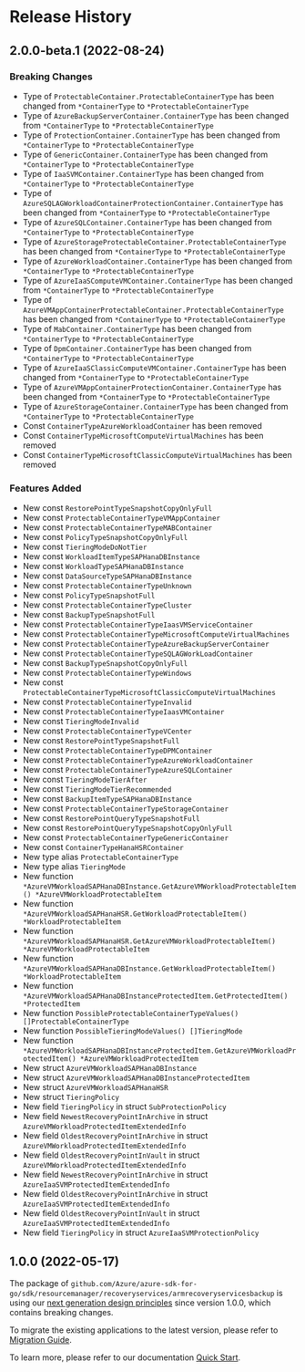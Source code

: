 # Release History

## 2.0.0-beta.1 (2022-08-24)
### Breaking Changes

- Type of `ProtectableContainer.ProtectableContainerType` has been changed from `*ContainerType` to `*ProtectableContainerType`
- Type of `AzureBackupServerContainer.ContainerType` has been changed from `*ContainerType` to `*ProtectableContainerType`
- Type of `ProtectionContainer.ContainerType` has been changed from `*ContainerType` to `*ProtectableContainerType`
- Type of `GenericContainer.ContainerType` has been changed from `*ContainerType` to `*ProtectableContainerType`
- Type of `IaaSVMContainer.ContainerType` has been changed from `*ContainerType` to `*ProtectableContainerType`
- Type of `AzureSQLAGWorkloadContainerProtectionContainer.ContainerType` has been changed from `*ContainerType` to `*ProtectableContainerType`
- Type of `AzureSQLContainer.ContainerType` has been changed from `*ContainerType` to `*ProtectableContainerType`
- Type of `AzureStorageProtectableContainer.ProtectableContainerType` has been changed from `*ContainerType` to `*ProtectableContainerType`
- Type of `AzureWorkloadContainer.ContainerType` has been changed from `*ContainerType` to `*ProtectableContainerType`
- Type of `AzureIaaSComputeVMContainer.ContainerType` has been changed from `*ContainerType` to `*ProtectableContainerType`
- Type of `AzureVMAppContainerProtectableContainer.ProtectableContainerType` has been changed from `*ContainerType` to `*ProtectableContainerType`
- Type of `MabContainer.ContainerType` has been changed from `*ContainerType` to `*ProtectableContainerType`
- Type of `DpmContainer.ContainerType` has been changed from `*ContainerType` to `*ProtectableContainerType`
- Type of `AzureIaaSClassicComputeVMContainer.ContainerType` has been changed from `*ContainerType` to `*ProtectableContainerType`
- Type of `AzureVMAppContainerProtectionContainer.ContainerType` has been changed from `*ContainerType` to `*ProtectableContainerType`
- Type of `AzureStorageContainer.ContainerType` has been changed from `*ContainerType` to `*ProtectableContainerType`
- Const `ContainerTypeAzureWorkloadContainer` has been removed
- Const `ContainerTypeMicrosoftComputeVirtualMachines` has been removed
- Const `ContainerTypeMicrosoftClassicComputeVirtualMachines` has been removed

### Features Added

- New const `RestorePointTypeSnapshotCopyOnlyFull`
- New const `ProtectableContainerTypeVMAppContainer`
- New const `ProtectableContainerTypeMABContainer`
- New const `PolicyTypeSnapshotCopyOnlyFull`
- New const `TieringModeDoNotTier`
- New const `WorkloadItemTypeSAPHanaDBInstance`
- New const `WorkloadTypeSAPHanaDBInstance`
- New const `DataSourceTypeSAPHanaDBInstance`
- New const `ProtectableContainerTypeUnknown`
- New const `PolicyTypeSnapshotFull`
- New const `ProtectableContainerTypeCluster`
- New const `BackupTypeSnapshotFull`
- New const `ProtectableContainerTypeIaasVMServiceContainer`
- New const `ProtectableContainerTypeMicrosoftComputeVirtualMachines`
- New const `ProtectableContainerTypeAzureBackupServerContainer`
- New const `ProtectableContainerTypeSQLAGWorkLoadContainer`
- New const `BackupTypeSnapshotCopyOnlyFull`
- New const `ProtectableContainerTypeWindows`
- New const `ProtectableContainerTypeMicrosoftClassicComputeVirtualMachines`
- New const `ProtectableContainerTypeInvalid`
- New const `ProtectableContainerTypeIaasVMContainer`
- New const `TieringModeInvalid`
- New const `ProtectableContainerTypeVCenter`
- New const `RestorePointTypeSnapshotFull`
- New const `ProtectableContainerTypeDPMContainer`
- New const `ProtectableContainerTypeAzureWorkloadContainer`
- New const `ProtectableContainerTypeAzureSQLContainer`
- New const `TieringModeTierAfter`
- New const `TieringModeTierRecommended`
- New const `BackupItemTypeSAPHanaDBInstance`
- New const `ProtectableContainerTypeStorageContainer`
- New const `RestorePointQueryTypeSnapshotFull`
- New const `RestorePointQueryTypeSnapshotCopyOnlyFull`
- New const `ProtectableContainerTypeGenericContainer`
- New const `ContainerTypeHanaHSRContainer`
- New type alias `ProtectableContainerType`
- New type alias `TieringMode`
- New function `*AzureVMWorkloadSAPHanaDBInstance.GetAzureVMWorkloadProtectableItem() *AzureVMWorkloadProtectableItem`
- New function `*AzureVMWorkloadSAPHanaHSR.GetWorkloadProtectableItem() *WorkloadProtectableItem`
- New function `*AzureVMWorkloadSAPHanaHSR.GetAzureVMWorkloadProtectableItem() *AzureVMWorkloadProtectableItem`
- New function `*AzureVMWorkloadSAPHanaDBInstance.GetWorkloadProtectableItem() *WorkloadProtectableItem`
- New function `*AzureVMWorkloadSAPHanaDBInstanceProtectedItem.GetProtectedItem() *ProtectedItem`
- New function `PossibleProtectableContainerTypeValues() []ProtectableContainerType`
- New function `PossibleTieringModeValues() []TieringMode`
- New function `*AzureVMWorkloadSAPHanaDBInstanceProtectedItem.GetAzureVMWorkloadProtectedItem() *AzureVMWorkloadProtectedItem`
- New struct `AzureVMWorkloadSAPHanaDBInstance`
- New struct `AzureVMWorkloadSAPHanaDBInstanceProtectedItem`
- New struct `AzureVMWorkloadSAPHanaHSR`
- New struct `TieringPolicy`
- New field `TieringPolicy` in struct `SubProtectionPolicy`
- New field `NewestRecoveryPointInArchive` in struct `AzureVMWorkloadProtectedItemExtendedInfo`
- New field `OldestRecoveryPointInArchive` in struct `AzureVMWorkloadProtectedItemExtendedInfo`
- New field `OldestRecoveryPointInVault` in struct `AzureVMWorkloadProtectedItemExtendedInfo`
- New field `NewestRecoveryPointInArchive` in struct `AzureIaaSVMProtectedItemExtendedInfo`
- New field `OldestRecoveryPointInArchive` in struct `AzureIaaSVMProtectedItemExtendedInfo`
- New field `OldestRecoveryPointInVault` in struct `AzureIaaSVMProtectedItemExtendedInfo`
- New field `TieringPolicy` in struct `AzureIaaSVMProtectionPolicy`


## 1.0.0 (2022-05-17)

The package of `github.com/Azure/azure-sdk-for-go/sdk/resourcemanager/recoveryservices/armrecoveryservicesbackup` is using our [next generation design principles](https://azure.github.io/azure-sdk/general_introduction.html) since version 1.0.0, which contains breaking changes.

To migrate the existing applications to the latest version, please refer to [Migration Guide](https://aka.ms/azsdk/go/mgmt/migration).

To learn more, please refer to our documentation [Quick Start](https://aka.ms/azsdk/go/mgmt).